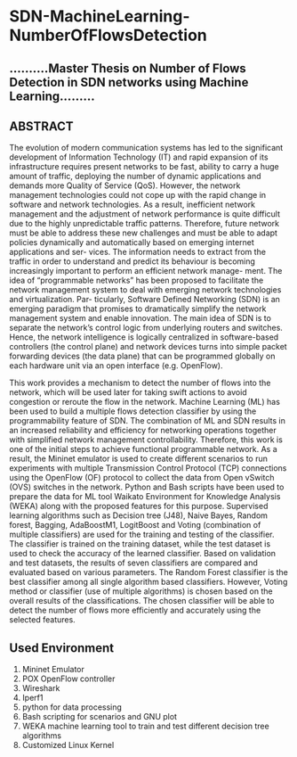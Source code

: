 # SDN-MachineLearning-NumberOfFlowsDetection


..........Master Thesis on Number of Flows Detection in SDN networks using Machine Learning.........
----------------------------------------------------------------------------------------------------

ABSTRACT
---------

The evolution of modern communication systems has led to the significant development
of Information Technology (IT) and rapid expansion of its infrastructure requires present
networks to be fast, ability to carry a huge amount of traffic, deploying the number of
dynamic applications and demands more Quality of Service (QoS). However, the network
management technologies could not cope up with the rapid change in software and network
technologies. As a result, inefficient network management and the adjustment of network
performance is quite difficult due to the highly unpredictable traffic patterns. Therefore,
future network must be able to address these new challenges and must be able to adapt
policies dynamically and automatically based on emerging internet applications and ser-
vices. The information needs to extract from the traffic in order to understand and predict
its behaviour is becoming increasingly important to perform an efficient network manage-
ment. The idea of “programmable networks” has been proposed to facilitate the network
management system to deal with emerging network technologies and virtualization. Par-
ticularly, Software Defined Networking (SDN) is an emerging paradigm that promises to
dramatically simplify the network management system and enable innovation. The main
idea of SDN is to separate the network’s control logic from underlying routers and switches.
Hence, the network intelligence is logically centralized in software-based controllers (the
control plane) and network devices turns into simple packet forwarding devices (the data
plane) that can be programmed globally on each hardware unit via an open interface (e.g.
OpenFlow).

This work provides a mechanism to detect the number of flows into the network,
which will be used later for taking swift actions to avoid congestion or reroute the flow in
the network. Machine Learning (ML) has been used to build a multiple flows detection
classifier by using the programmability feature of SDN. The combination of ML and SDN
results in an increased reliability and efficiency for networking operations together with
simplified network management controllability. Therefore, this work is one of the initial
steps to achieve functional programmable network. As a result, the Mininet emulator is
used to create different scenarios to run experiments with multiple Transmission Control
Protocol (TCP) connections using the OpenFlow (OF) protocol to collect the data from
Open vSwitch (OVS) switches in the network. Python and Bash scripts have been used
to prepare the data for ML tool Waikato Environment for Knowledge Analysis (WEKA)
along with the proposed features for this purpose. Supervised learning algorithms such
as Decision tree (J48), Naive Bayes, Random forest, Bagging, AdaBoostM1, LogitBoost
and Voting (combination of multiple classifiers) are used for the training and testing of the
classifier. The classifier is trained on the training dataset, while the test dataset is used
to check the accuracy of the learned classifier. Based on validation and test datasets, the
results of seven classifiers are compared and evaluated based on various parameters. The
Random Forest classifier is the best classifier among all single algorithm based classifiers.
However, Voting method or classifier (use of multiple algorithms) is chosen based on the
overall results of the classifications. The chosen classifier will be able to detect the number
of flows more efficiently and accurately using the selected features.



Used Environment
------------------------
 1. Mininet Emulator
 2. POX OpenFlow controller 
 3. Wireshark
 4. Iperf1
 5. python for data processing
 6. Bash scripting for scenarios and GNU plot
 7. WEKA machine learning tool to train and test different decision tree algorithms
 8. Customized Linux Kernel
